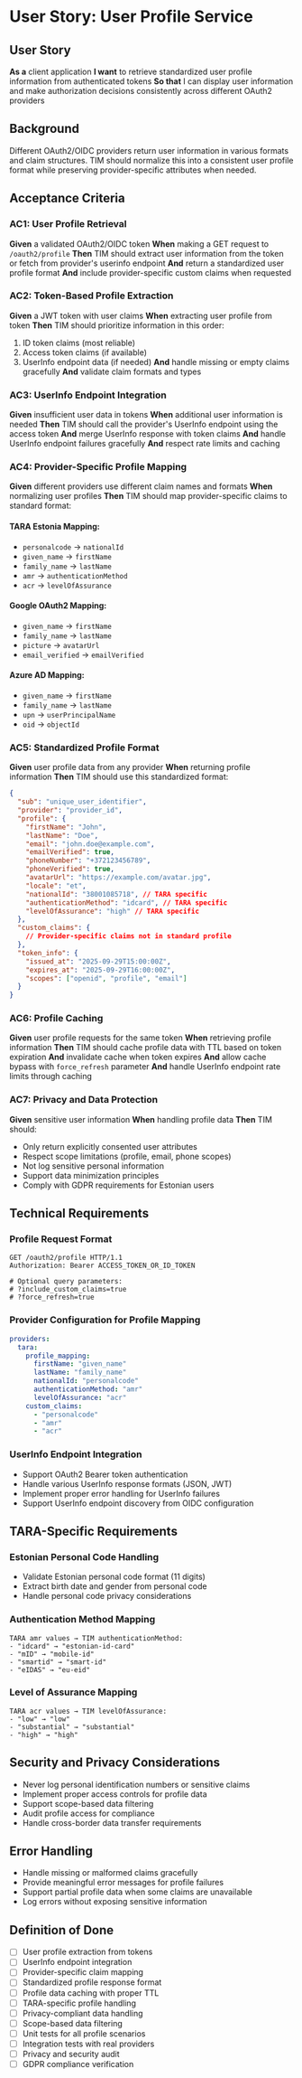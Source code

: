# User Story: User Profile Service

## User Story
**As a** client application
**I want** to retrieve standardized user profile information from authenticated tokens
**So that** I can display user information and make authorization decisions consistently across different OAuth2 providers

## Background
Different OAuth2/OIDC providers return user information in various formats and claim structures. TIM should normalize this into a consistent user profile format while preserving provider-specific attributes when needed.

## Acceptance Criteria

### AC1: User Profile Retrieval
**Given** a validated OAuth2/OIDC token
**When** making a GET request to `/oauth2/profile`
**Then** TIM should extract user information from the token or fetch from provider's userinfo endpoint
**And** return a standardized user profile format
**And** include provider-specific custom claims when requested

### AC2: Token-Based Profile Extraction
**Given** a JWT token with user claims
**When** extracting user profile from token
**Then** TIM should prioritize information in this order:
1. ID token claims (most reliable)
2. Access token claims (if available)
3. UserInfo endpoint data (if needed)
**And** handle missing or empty claims gracefully
**And** validate claim formats and types

### AC3: UserInfo Endpoint Integration
**Given** insufficient user data in tokens
**When** additional user information is needed
**Then** TIM should call the provider's UserInfo endpoint using the access token
**And** merge UserInfo response with token claims
**And** handle UserInfo endpoint failures gracefully
**And** respect rate limits and caching

### AC4: Provider-Specific Profile Mapping
**Given** different providers use different claim names and formats
**When** normalizing user profiles
**Then** TIM should map provider-specific claims to standard format:

#### TARA Estonia Mapping:
- `personalcode` → `nationalId`
- `given_name` → `firstName`
- `family_name` → `lastName`
- `amr` → `authenticationMethod`
- `acr` → `levelOfAssurance`

#### Google OAuth2 Mapping:
- `given_name` → `firstName`
- `family_name` → `lastName`
- `picture` → `avatarUrl`
- `email_verified` → `emailVerified`

#### Azure AD Mapping:
- `given_name` → `firstName`
- `family_name` → `lastName`
- `upn` → `userPrincipalName`
- `oid` → `objectId`

### AC5: Standardized Profile Format
**Given** user profile data from any provider
**When** returning profile information
**Then** TIM should use this standardized format:
```json
{
  "sub": "unique_user_identifier",
  "provider": "provider_id",
  "profile": {
    "firstName": "John",
    "lastName": "Doe",
    "email": "john.doe@example.com",
    "emailVerified": true,
    "phoneNumber": "+372123456789",
    "phoneVerified": true,
    "avatarUrl": "https://example.com/avatar.jpg",
    "locale": "et",
    "nationalId": "38001085718", // TARA specific
    "authenticationMethod": "idcard", // TARA specific
    "levelOfAssurance": "high" // TARA specific
  },
  "custom_claims": {
    // Provider-specific claims not in standard profile
  },
  "token_info": {
    "issued_at": "2025-09-29T15:00:00Z",
    "expires_at": "2025-09-29T16:00:00Z",
    "scopes": ["openid", "profile", "email"]
  }
}
```

### AC6: Profile Caching
**Given** user profile requests for the same token
**When** retrieving profile information
**Then** TIM should cache profile data with TTL based on token expiration
**And** invalidate cache when token expires
**And** allow cache bypass with `force_refresh` parameter
**And** handle UserInfo endpoint rate limits through caching

### AC7: Privacy and Data Protection
**Given** sensitive user information
**When** handling profile data
**Then** TIM should:
- Only return explicitly consented user attributes
- Respect scope limitations (profile, email, phone scopes)
- Not log sensitive personal information
- Support data minimization principles
- Comply with GDPR requirements for Estonian users

## Technical Requirements

### Profile Request Format
```http
GET /oauth2/profile HTTP/1.1
Authorization: Bearer ACCESS_TOKEN_OR_ID_TOKEN

# Optional query parameters:
# ?include_custom_claims=true
# ?force_refresh=true
```

### Provider Configuration for Profile Mapping
```yaml
providers:
  tara:
    profile_mapping:
      firstName: "given_name"
      lastName: "family_name"
      nationalId: "personalcode"
      authenticationMethod: "amr"
      levelOfAssurance: "acr"
    custom_claims:
      - "personalcode"
      - "amr"
      - "acr"
```

### UserInfo Endpoint Integration
- Support OAuth2 Bearer token authentication
- Handle various UserInfo response formats (JSON, JWT)
- Implement proper error handling for UserInfo failures
- Support UserInfo endpoint discovery from OIDC configuration

## TARA-Specific Requirements

### Estonian Personal Code Handling
- Validate Estonian personal code format (11 digits)
- Extract birth date and gender from personal code
- Handle personal code privacy considerations

### Authentication Method Mapping
```
TARA amr values → TIM authenticationMethod:
- "idcard" → "estonian-id-card"
- "mID" → "mobile-id"
- "smartid" → "smart-id"
- "eIDAS" → "eu-eid"
```

### Level of Assurance Mapping
```
TARA acr values → TIM levelOfAssurance:
- "low" → "low"
- "substantial" → "substantial"
- "high" → "high"
```

## Security and Privacy Considerations
- Never log personal identification numbers or sensitive claims
- Implement proper access controls for profile data
- Support scope-based data filtering
- Audit profile access for compliance
- Handle cross-border data transfer requirements

## Error Handling
- Handle missing or malformed claims gracefully
- Provide meaningful error messages for profile failures
- Support partial profile data when some claims are unavailable
- Log errors without exposing sensitive information

## Definition of Done
- [ ] User profile extraction from tokens
- [ ] UserInfo endpoint integration
- [ ] Provider-specific claim mapping
- [ ] Standardized profile response format
- [ ] Profile data caching with proper TTL
- [ ] TARA-specific profile handling
- [ ] Privacy-compliant data handling
- [ ] Scope-based data filtering
- [ ] Unit tests for all profile scenarios
- [ ] Integration tests with real providers
- [ ] Privacy and security audit
- [ ] GDPR compliance verification